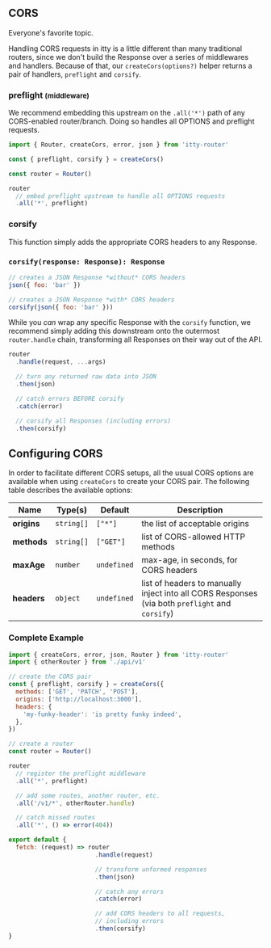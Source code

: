<script>
  import SEO from '~/components/SEO.svelte'
</script>

<!-- MARKUP -->
<SEO
  title="itty-router"
  subtitle="Using CORS"
  description="Building CORS-enabled APIs using itty-router."
  />

## CORS

Everyone's favorite topic.

Handling CORS requests in itty is a little different than many traditional routers, since we don't build the Response over a series of middlewares and handlers.  Because of that, our `createCors(options?)` helper returns a pair of handlers, `preflight` and `corsify`.

### preflight <small>(middleware)</small>
We recommend embedding this upstream on the `.all('*')` path of any CORS-enabled router/branch.  Doing so handles all OPTIONS and preflight requests.

```js
import { Router, createCors, error, json } from 'itty-router'

const { preflight, corsify } = createCors()

const router = Router()

router
  // embed preflight upstream to handle all OPTIONS requests
  .all('*', preflight)
```

### corsify

This function simply adds the appropriate CORS headers to any Response.

### `corsify(response: Response): Response`

```js
// creates a JSON Response *without* CORS headers
json({ foo: 'bar' })

// creates a JSON Response *with* CORS headers
corsify(json({ foo: 'bar' }))
```

While you *can* wrap any specific Response with the `corsify` function, we recommend simply adding this downstream onto the outermost `router.handle` chain, transforming all Responses on their way out of the API.

```js
router
  .handle(request, ...args)

  // turn any returned raw data into JSON
  .then(json)

  // catch errors BEFORE corsify
  .catch(error)

  // corsify all Responses (including errors)
  .then(corsify)
```

## Configuring CORS
In order to facilitate different CORS setups, all the usual CORS options are available when using `createCors` to create your CORS pair.  The following table describes the available options:

| Name | Type(s) | Default | Description
| --- | --- | --- | ---
| **origins** | `string[]` | `["*"]` | the list of acceptable origins
| **methods** | `string[]` | `["GET"]` | list of CORS-allowed HTTP methods
| **maxAge** | `number` | `undefined` | max-age, in seconds, for CORS headers
| **headers** | `object` | `undefined` | list of headers to manually inject into all CORS Responses (via both `preflight` and `corsify`)

### Complete Example
```js
import { createCors, error, json, Router } from 'itty-router'
import { otherRouter } from './api/v1'

// create the CORS pair
const { preflight, corsify } = createCors({
  methods: ['GET', 'PATCH', 'POST'],
  origins: ['http://localhost:3000'],
  headers: {
    'my-funky-header': 'is pretty funky indeed',
  },
})

// create a router
const router = Router()

router
  // register the preflight middleware
  .all('*', preflight)

  // add some routes, another router, etc.
  .all('/v1/*', otherRouter.handle)

  // catch missed routes
  .all('*', () => error(404))

export default {
  fetch: (request) => router
                        .handle(request)

                        // transform unformed responses
                        .then(json)

                        // catch any errors
                        .catch(error)

                        // add CORS headers to all requests,
                        // including errors
                        .then(corsify)
}
```
